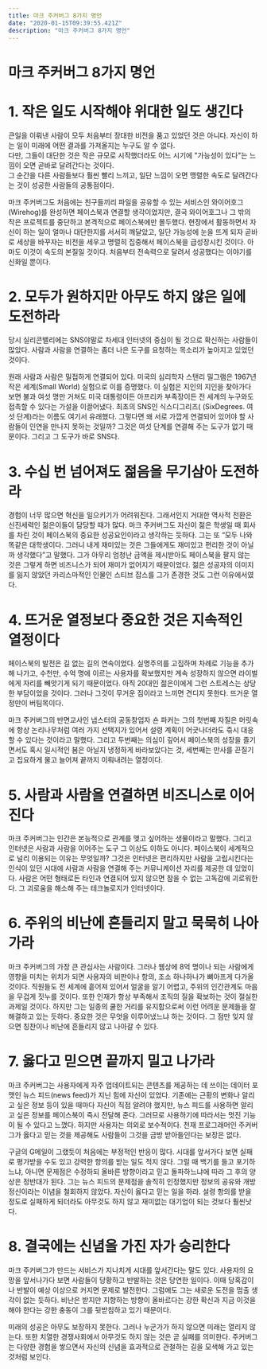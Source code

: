 ```yaml
---
title: 마크 주커버그 8가지 명언
date: "2020-01-15T09:39:55.421Z"
description: "마크 주커버그 8가지 명언"
---
```


# 마크 주커버그 8가지 명언

# 1. 작은 일도 시작해야 위대한 일도 생긴다

큰일을 이뤄낸 사람이 모두 처음부터 장대한 비전을 품고 있었던 것은 아니다. 자신이 하는 일이 미래에 어떤 결과를 가져올지는 누구도 알 수 없다.  
다만, 그들이 대단한 것은 작은 규모로 시작했더라도 어느 시기에 "가능성이 있다"는 느낌이 오면 곧바로 달려간다는 것이다.  
그 순간을 다른 사람들보다 훨씬 빨리 느끼고, 일단 느낌이 오면 맹렬한 속도로 달려간다는 것이 성공한 사람들의 공통점이다.

마크 주커버그도 처음에는 친구들끼리 파일을 공유할 수 있는 서비스인 와이어호그(Wirehog)를 완성하면 페이스북과 연결할 생각이었지만, 결국 와이어호그나 그 밖의 작은 프로젝트를 중단하고 본격적으로 페이스북에만 몰두했다. 현장에서 활동하면서 자신이 하는 일이 얼마나 대단한지를 서서히 깨달았고, 일단 가능성에 눈을 뜨게 되자 곧바로 세상을 바꾸자는 비전을 세우고 명렬히 집중해서 페이스북을 급성장시킨 것이다. 아마도 이것이 속도의 본질일 것이다. 처음부터 전속력으로 달려서 성공했다는 이야기를 신화일 뿐이다.

# 2. 모두가 원하지만 아무도 하지 않은 일에 도전하라

당시 실리콘밸리에는 SNS야말로 차세대 인터넷의 중심이 될 것으로 확신하는 사람들이 많았다. 사람과 사람을 연결하는 좀더 나은 도구를 요청하는 목소리가 높아지고 있었던 것이다.

원래 사람과 사람은 밀접하게 연결되어 있다. 미국의 심리학자 스탠리 밀그램은 1967년 작은 세계(Small World) 실험으로 이를 증명했다. 이 실험은 지인의 지인을 찾아가다 보면 불과 여섯 명만 거쳐도 미국 대통령이든 아프리카 부족장이든 전 세계의 누구와도 접촉할 수 있다는 가설을 이끌어냈다. 최초의 SNS인 식스디그리즈( (SixDegrees. 여섯 단계)라는 이름도 여기서 유래했다. 그렇다면 왜 서로 가깝게 연결되어 있어야 할 사람들이 인연을 만나지 못하는 것일까? 그것은 여섯 단계를 연결해 주는 도구가 없기 때문이다. 그리고 그 도구가 바로 SNS다.

# 3. 수십 번 넘어져도 젊음을 무기삼아 도전하라

경험이 너무 많으면 혁신을 일으키기가 어려워진다. 그래서인지 거대한 역사적 전환은 신진세력인 젊은이들이 담당할 때가 많다. 마크 주커버그도 자신이 젊은 학생일 때 회사를 차린 것이 페이스북의 중요한 성공요인이라고 생각하는 듯하다. 그는 또 “모두 나와 똑같은 대학생이다. 그러니 내게 재미있는 것은 그들에게도 재미있고 편리한 것이 아닐까 생각했다”고 말했다. 그가 아무리 엄청난 금액을 제시받아도 페이스북을 팔지 않는 것은 그렇게 하면 비즈니스가 되어 재미가 없어지기 때문이었다. 젊은 성공자의 이미지를 잃지 않았던 카리스마적인 인물인 스티브 잡스를 그가 존경한 것도 그런 이유에서였다.

# 4. 뜨거운 열정보다 중요한 것은 지속적인 열정이다

페이스북의 발전은 길 없는 길의 연속이었다. 실명주의를 고집하며 차례로 기능을 추가해 나가고, 수천만, 수억 명에 이르는 사용자를 확보했지만 계속 성장하지 않으면 라이벌에게 자리를 빼앗기게 되기 때문이었다. 아직 20대인 젊은이에게 그런 스트레스는 상당한 부담이었을 것이다. 그러나 그것이 무거운 짐이라고 느끼면 견디지 못한다. 뜨거운 열정만이 버팀목이다.

마크 주커버그의 반면교사인 냅스터의 공동창업자 숀 파커는 그의 첫번째 자질은 머릿속에 항상 논리나무처럼 여러 가지 선택지가 있어서 설령 계획이 어긋나더라도 즊시 대응할 수 있다는 것이라고 말했다. 그리고 두번째는 의심이 깊어서 페이스북의 성장을 즐기면서도 혹시 일시적인 붐은 아닐지 냉정하게 바라보았다는 것, 세번째는 만사를 끈질기고 집요하게 물고 늘어져 끝까지 이뤄내려는 열정이다.

# 5. 사람과 사람을 연결하면 비즈니스로 이어진다

마크 주커버그는 인간은 본능적으로 관계를 맺고 싶어하는 생물이라고 말했다. 그리고 인터넷은 사람과 사람을 이어주는 도구 그 이상도 이하도 아니다. 페이스북이 세계적으로 널리 이용되는 이유는 무엇일까? 그것은 인터넷은 편리하지만 사람을 고립시킨다는 인식이 있던 시대에 사람과 사람을 연결해 주는 커뮤니케이션 자리를 제공한 데 있었이다. 사람은 어떤 형태로든 타인과 연결되어 있지 않으면 참을 수 없는 고독감에 괴로워한다. 그 괴로움을 해소해 주는 테크놀로지가 인터넷이다.

# 6. 주위의 비난에 흔들리지 말고 묵묵히 나아가라

마크 주커버그의 가장 큰 관심사는 사람이다. 그러나 웹상에 8억 명이나 되는 사람에게 영향을 미치는 위치가 되면 사용자의 비판이나 항의, 조소 하나하나가 뼈아프게 다가올 것이다. 직원들도 전 세계에 흩어져 있어서 얼굴을 알기 어렵고, 주위의 인간관계도 마음을 무겁게 짓누를 것이다. 또한 인재가 항상 부족해서 조직의 질을 확보하는 것이 절실한 과제일 것이다.
하지만 그는 일종의 쿨한 거리를 유지함으로써 이런 어려운 문제들을 잘 해결하고 있는 듯하다. 중요한 것은 무엇을 이루어냈느냐 하는 것이다. 그 점만 잊지 않으면 칭찬이나 비난에 흔들리지 않고 나아갈 수 있다.

# 7. 옳다고 믿으면 끝까지 밀고 나가라

마크 주커버그는 사용자에게 자주 업데이트되는 콘텐츠를 제공하는 데 쓰이는 데이터 포맷인 뉴스 피드(news feed)가 지닌 힘에 자신이 있었다. 기존에는 근황의 변화나 알리고 싶은 정보 등이 있을 때마다 자신이 직접 알려야 했지만, 뉴스 피드를 사용하면 알리고 싶은 정보를 페이스북이 즉시 전달해 준다. 그러므로 사용하기에 따라서는 멋진 기능이 될 수 있다고 느꼈다. 하지만 사용자는 의외로 보수적이다. 천재 프로그래머인 주커버그가 옳다고 믿는 것을 제공해도 사람들이 그것을 금방 받아들인다는 보장은 없다.

구글의 G메일이 그랬듯이 처음에는 부정적인 반응이 많다. 시대를 앞서가다 보면 실패로 평가받을 수도 있고 강력한 항의를 받는 일도 적지 않다. 그럴 때 백기를 들고 포기하느냐, 아니면 문제점은 수정하되 올바른 방향이라고 믿고 돌파하느냐에 따라 그 후의 양상은 정반대가 된다. 그는 뉴스 피드의 문제점을 솔직히 인정했지만 정보의 공유와 개방정신이라는 이념을 철회하지 않았다. 자신이 옳다고 믿는 일을 하라. 설령 항의를 받을 정도로 실패하게 되더라도 아무것도 하지 않고 재미없는 대기업이 되는 것보다 훨씬낫다.

# 8. 결국에는 신념을 가진 자가 승리한다

마크 주커버그가 만드는 서비스가 지나치게 시대를 앞서간다는 말도 있다. 사용자의 요망을 앞서나가다 보면 사람들이 당황하고 반발하는 것은 당연한 일이다. 이때 당혹감이나 반발이 예상 이상으로 커지면 문제로 발전한다. 그럼에도 그는 새로운 도전을 멈출 생각이 없는 듯하다. 비난은 받지만 지향하는 방향이 올바르다는 강한 확신과 지금 이것을 해야 한다는 강한 충동이 그를 뒷받침하고 있기 때문이다.

미래의 성공은 아무도 보장하지 못한다. 그러나 누군가가 하지 않으면 미래는 열리지 않는다. 또한 치열한 경쟁사회에서 아무것도 하지 않는 것은 곧 실패를 의미한다. 주커버그는 다양한 경험을 쌓으면서 자신의 신념을 효과적으로 관철하는 길을 모색해 가고 있는 것처럼 보인다.
